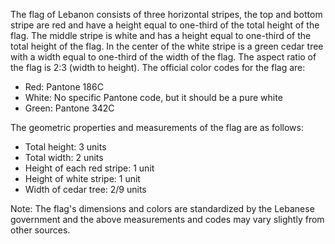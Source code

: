 The flag of Lebanon consists of three horizontal stripes, the top and bottom stripe are red and have a height equal to one-third of the total height of the flag. The middle stripe is white and has a height equal to one-third of the total height of the flag. In the center of the white stripe is a green cedar tree with a width equal to one-third of the width of the flag. The aspect ratio of the flag is 2:3 (width to height). The official color codes for the flag are:

- Red: Pantone 186C
- White: No specific Pantone code, but it should be a pure white
- Green: Pantone 342C

The geometric properties and measurements of the flag are as follows:

- Total height: 3 units
- Total width: 2 units
- Height of each red stripe: 1 unit
- Height of white stripe: 1 unit
- Width of cedar tree: 2/9 units

Note: The flag's dimensions and colors are standardized by the Lebanese government and the above measurements and codes may vary slightly from other sources.